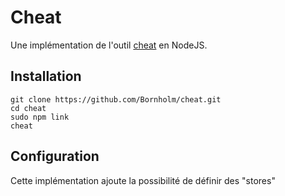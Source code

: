 # Cheat

Une implémentation de l'outil [cheat](https://github.com/chrisallenlane/cheat) en NodeJS.

## Installation

```
git clone https://github.com/Bornholm/cheat.git
cd cheat
sudo npm link
cheat
```

## Configuration

Cette implémentation ajoute la possibilité de définir des "stores"
